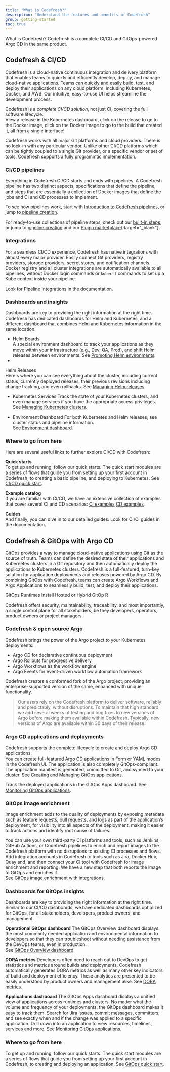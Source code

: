 ```yaml
---
title: "What is Codefresh?"
description: "Understand the features and benefits of Codefresh"
group: getting-started
toc: true
---
```


What is Codefresh?  Codefresh is a complete CI/CD and GitOps-powered Argo CD in the same product.   

## Codefresh & CI/CD

Codefresh is a cloud-native continuous integration and delivery platform that enables teams to quickly and efficiently develop, deploy, and manage cloud-native applications. Teams can quickly and easily build, test, and deploy their applications on any cloud platform, including Kubernetes, Docker, and AWS.  Our intuitive, easy-to-use UI helps streamline the development process. 



Codefresh is a _complete CI/CD solution_, not just CI, covering the full software lifecycle.  
View a release in the Kubernetes dashboard, click on the release to go to the Docker image, click on the Docker image to go to the build that created it, all from a single interface!


Codefresh works with all major Git platforms and cloud providers. There is no lock-in with any particular vendor. Unlike other CI/CD platforms which can be tightly coupled to a single Git provider, or a specific vendor or set of tools, Codefresh supports a fully programmtic implementation.



### CI/CD pipelines

Everything in Codefresh CI/CD starts and ends with pipelines. 
A Codefresh pipeline has two distinct aspects, specifications that define the pipeline, and steps that are essentially a collection of Docker images that define the jobs and CI and CD processes to implement.
  
To see how pipelines work, start with [Introduction to Codefresh pipelines]({{site.baseurl}}/docs/configure-ci-cd-pipeline/introduction-to-codefresh-pipelines/), or jump to [pipeline creation]({{site.baseurl}}/docs/pipelinse/pipelines/).

For ready-to-use collections of pipeline steps, check out our [built-in steps]({{site.baseurl}}/docs/pipelines/steps/), or jump to [pipeline creation]({{site.baseurl}}/docs/configure-ci-cd-pipeline/pipelines/) and our [Plugin marketplace](https://codefresh.io/steps/){:target="\_blank"}.

### Integrations
For a seamless CI/CD experience, Codefresh has native integrations with almost every major provider.
Easily connect Git providers, registry providers, storage providers, secret stores, and notification channels.  
Docker registry and all cluster integrations are automatically available to all pipelines, without  Docker login commands or `kubectl` commands to set up a Kube context inside your pipeline.

Look for Pipeline Integrations in the documentation.

### Dashboards and insights
Dashboards are key to providing the right information at the right time.
Codefresh has dedicated dashboards for Helm and Kubernetes, and a different dashboard that combines Helm and Kubernetes information in the same location. 

* Helm Boards  
  A special environment dashboard to track your applications as they move within your infrastructure (e.g., Dev, QA, Prod), and shift Helm releases between environments.
  See [Promoting Helm environments]({{site.baseurl}}/docs/deployments/helm/helm-environment-promotion/).
* 
Helm Releases  
  Here's where you can see everything about the cluster, including current status, currently deployed releases, their previous revisions including change tracking, and even rollbacks.
  See [Managing Helm releases]({{site.baseurl}}/docs/deployments/helm/helm-releases-management/).

* Kubernetes Services
  Track the state of your Kubernetes clusters, and even manage services if you have the appropriate access privileges.  
  See [Managing Kubernetes clusters]({{site.baseurl}}/docs/deployments/kubernetes/manage-kubernetes/).

* Environment Dashboard
  For both Kubernetes and Helm releases, see cluster status and pipeline information.  
  See [Environment dashboard]({{site.baseurl}}/docs/deployments/kubernetes/environment-dashboard/).


### Where to go from here
Here are several useful links to further explore CI/CD with Codefresh:

**Quick starts**  
To get up and running, follow our quick starts. The quick start modules are a series of flows that guide you from setting up your first account in Codefresh, to creating a basic pipeline, and deploying to Kubernetes.
See [CI/CD quick start]({{site.baseurl}}/docs/quick-start/ci-quick-start/).

**Example catalog**  
If you are familiar with CI/CD, we have an extensive collection of examples that cover several CI and CD scenarios: 
[CI examples]({{site.baseurl}}/docs/example-catalog/ci-examples/)
[CD examples]({{site.baseurl}}/docs/example-catalog/cd-examples/)

**Guides**  
And finally, you can dive in to our detailed guides. Look for CI/CI guides in the documentation.


## Codefresh & GitOps with Argo CD

GitOps provides a way to manage cloud-native applications using Git as the source of truth. Teams can define the desired state of their applications and Kubernetes clusters in a Git repository and then automatically deploy the applications to Kubernetes clusters. 
Codefresh is a full-featured, turn-key solution for application deployments and releases powered by Argo CD. By combining GitOps with Codefresh, teams can create Argo Workflows and Argo Applications to seamlessly build, test, and deploy their applications. 


GitOps Runtimes
Install Hosted or Hybrid GitOp R

Codefresh offers security, maintainability, traceability, and most importantly, a single control plane for all stakeholders, be they developers, operators, product owners or project managers.

### Codefresh & open source Argo
Codefresh brings the power of the Argo project to your Kubernetes deployments:

* Argo CD for declarative continuous deployment
* Argo Rollouts for progressive delivery
* Argo Workflows as the workflow engine
* Argo Events for event-driven workflow automation framework

Codefresh creates a conformed fork of the Argo project, providing an enterprise-supported version of the same, enhanced with unique functionality.

>Our users rely on the Codefresh platform to deliver software, reliably and predictably, without disruptions.
To maintain that high standard, we add several weeks of testing and bug fixes to new versions of Argo before making them available within Codefresh. Typically, new versions of Argo are available within 30 days of their release.

### Argo CD applications and deployments

Codefresh supports the complete lifecycle to create and deploy Argo CD applications.  
You can create full-featured Argo CD applications in Form or YAML modes in the Codefresh UI. The application is also completely GitOps-compliant. The application manifest is generated, committed to Git, and synced to your cluster. See [Creating]({{site.baseurl}}/docs/deployments/gitops/create-application/) and [Managing]({{site.baseurl}}/docs/deployments/gitops/manage-application/) GitOps applications.   

Track the deployed applications in the GitOps Apps dashboard. See [Monitoring GitOps applications]({{site.baseurl}}/docs/deployments/gitops/applications-dashboard/).

### GitOps image enrichment
Image enrichment adds to the quality of deployments by exposing metadata such as feature requests, pull requests, and logs as part of the application’s deployment, for visibility into all aspects of the deployment, making it easier to track actions and identify root cause of failures.  

You can use your own third-party CI platforms and tools, such as Jenkins, GitHub Actions, or Codefresh pipelines to enrich and report images to the Codefresh platform with no disruptions to existing CI processes and flows.
Add integration accounts in Codefresh to tools such as Jira, Docker Hub, Quay and, and then connect your CI tool with Codefresh for image enrichment and reporting.
We have a new step that both reports the image to GitOps and enriches it.  
See [GitOps image enrichment with integrations]({{site.baseurl}}/docs/gitops-integrations/image-enrichment-overview/).

### Dashboards for GitOps insights
Dashboards are key to providing the right information at the right time. Similar to our CI/CD dashboards, we have dedicated dashboards optimized for GitOps, for all stakeholders, developers, product owners, and management.

**Operational GitOps dashboard** 
The GitOps Overview dashboard displays the most commonly needed application and environmental information to developers so that they can troubleshoot without needing assistance from the DevOps teams, even in production.  
See [GitOps Overview dashboard]({{site.baseurl}}/docs/dashboards/home-dashboard/).  


**DORA metrics** 
Developers often need to reach out to DevOps to get statistics and metrics around builds and deployments. Codefresh automatically generates DORA metrics as well as many other key indicators of build and deployment efficiency. These analytics are presented to be easily understood by product owners and management alike.
See [DORA metrics]({{site.baseurl}}/docs/dashboards/dora-metrics/).

**Applications dashboard**
The GitOps Apps dashboard displays a unified view of applications across runtimes and clusters. No matter what the volume and frequency of your deployments, the GitOps dashboard makes it easy to track them. Search for Jira issues, commit messages, committers, and see exactly when and if the change was applied to a specific application.
Drill down into an application to view resources, timelines, services and more.
See [Monitoring GitOps applications]({{site.baseurl}}/docs/deployments/gitops/applications-dashboard/).


### Where to go from here
To get up and running, follow our quick starts. The quick start modules are a series of flows that guide you from setting up your first account in Codefresh, to creating and deploying an application.
See [GitOps quick start]({{site.baseurl}}/docs/quick-start/gitops-quick-start/).



